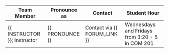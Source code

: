 | Team Member                  | Pronounce as    | Contact                      | Student Hour |
|------------------------------|-----------------|------------------------------|--------------|
| {{ INSTRUCTOR }}; Instructor | {{ PRONOUNCE }} | Contact via {{ FORUM_LINK }} | Wednesdays and Fridays from 3:20 - 5 in COM 201        |